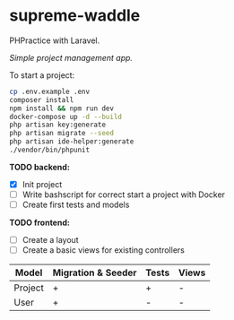 # supreme-waddle
PHPractice with Laravel.

*Simple project management app.*

To start a project:
```bash
cp .env.example .env
composer install
npm install && npm run dev
docker-compose up -d --build
php artisan key:generate
php artisan migrate --seed
php artisan ide-helper:generate
./vendor/bin/phpunit 
```


**TODO backend:**
- [x] Init project
- [ ] Write bashscript for correct start a project with Docker
- [ ] Create first tests and models

**TODO frontend:**
- [ ] Create a layout
- [ ] Create a basic views for existing controllers

Model | Migration & Seeder | Tests | Views
------------ | ------------- | ------------- | -------------
Project | + | + | -
User | + | - | -
